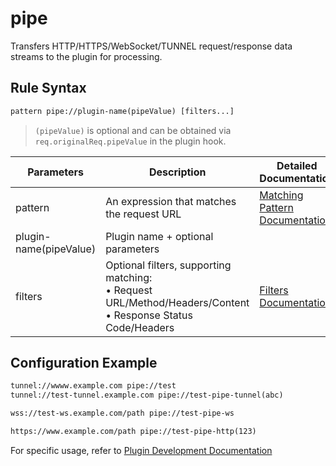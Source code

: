 # pipe
Transfers HTTP/HTTPS/WebSocket/TUNNEL request/response data streams to the plugin for processing.

## Rule Syntax
``` txt
pattern pipe://plugin-name(pipeValue) [filters...]
```
> `(pipeValue)` is optional and can be obtained via `req.originalReq.pipeValue` in the plugin hook.

| Parameters | Description | Detailed Documentation |
| ------- | ------------------------------------------------------------ | ------------------------- |
| pattern | An expression that matches the request URL | [Matching Pattern Documentation](./pattern) |
| plugin-name(pipeValue) | Plugin name + optional parameters | |
| filters | Optional filters, supporting matching:<br/>• Request URL/Method/Headers/Content<br/>• Response Status Code/Headers | [Filters Documentation](./filters) |

## Configuration Example
``` txt
tunnel://wwww.example.com pipe://test
tunnel://test-tunnel.example.com pipe://test-pipe-tunnel(abc)

wss://test-ws.example.com/path pipe://test-pipe-ws

https://www.example.com/path pipe://test-pipe-http(123)

```

For specific usage, refer to [Plugin Development Documentation](../extensions/dev.md#pipe)
